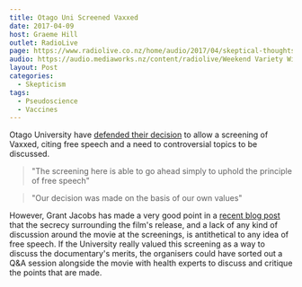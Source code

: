 ```yaml
---
title: Otago Uni Screened Vaxxed
date: 2017-04-09
host: Graeme Hill
outlet: RadioLive
page: https://www.radiolive.co.nz/home/audio/2017/04/skeptical-thoughts-with-mark-honeychurch.html
audio: https://audio.mediaworks.nz/content/radiolive/Weekend Variety Wireless/April 2017/09_04_17_skeptical.mp3
layout: Post
categories:
  - Skepticism
tags:
  - Pseudoscience
  - Vaccines
---
```


Otago University have [defended their decision](https://www.odt.co.nz/news/campus/university-of-otago/anti-vaccines-film-screening-%E2%80%98free-speech%E2%80%99) to allow a screening of Vaxxed, citing free speech and a need to controversial topics to be discussed.

<!-- more -->

> "The screening here is able to go ahead simply to uphold the principle of free speech"

> "Our decision was made on the basis of our own values"

However, Grant Jacobs has made a very good point in a [recent blog post](http://sciblogs.co.nz/code-for-life/2017/04/07/vaxxed-university-otago-venues-able-decline/) that the secrecy surrounding the film's release, and a lack of any kind of discussion around the movie at the screenings, is antithetical to any idea of free speech. If the University really valued this screening as a way to discuss the documentary's merits, the organisers could have sorted out a Q&A session alongside the movie with health experts to discuss and critique the points that are made.

